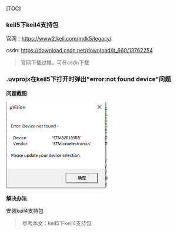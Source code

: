 [TOC]



### keil5下keil4支持包

官网：https://www2.keil.com/mdk5/legacy/

csdn: https://download.csdn.net/download/it_660/13762254

> 官网下载过慢，可在csdn下载

### .uvprojx在keil5下打开时弹出"error:not found device"问题

**问题截图**

![image-20221109150348536](keil.assets/image-20221109150348536.png)

**解决办法**

安装keil4支持包

> ​	参考本文：keil5下keil4支持包